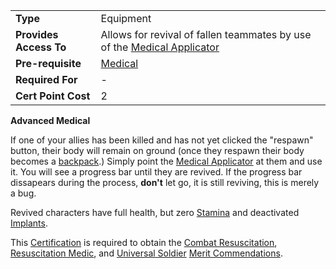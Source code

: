 |                        |                                                                                                             |
| ---------------------- | ----------------------------------------------------------------------------------------------------------- |
| **Type**               | Equipment                                                                                                   |
| **Provides Access To** | Allows for revival of fallen teammates by use of the [Medical Applicator](../weapons/Medical_Applicator.md) |
| **Pre-requisite**      | [Medical](Medical.md)                                                                                       |
| **Required For**       | \-                                                                                                          |
| **Cert Point Cost**    | 2                                                                                                           |

**Advanced Medical**

If one of your allies has been killed and has not yet clicked the
"respawn" button, their body will remain on ground (once they respawn
their body becomes a [backpack](../terminology/Backpack.md).) Simply point the
[Medical Applicator](../weapons/Medical_Applicator.md) at them and use it.
You will see a progress bar until they are revived. If the progress bar
dissapears during the process, **don't** let go, it is still reviving,
this is merely a bug.

Revived characters have full health, but zero
[Stamina](../terminology/Stamina.md) and deactivated
[Implants](../implants/Implants.md).

This [Certification](Certification.md) is required to obtain the
[Combat Resuscitation](../merits/Combat_Resuscitation.md), [Resuscitation
Medic](../locations/Resuscitation_Medic.md), and [Universal
Soldier](../merits/Universal_Soldier.md) [Merit
Commendations](../merits/Merit_Commendations.md).

<!--[Category:Certification](../Category:Certification.md)-->
